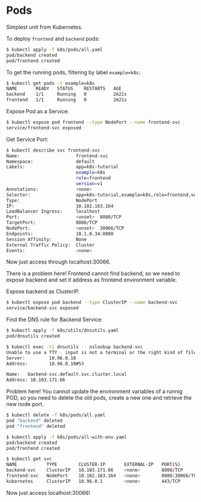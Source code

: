 # Pods

Simplest unit from Kubernetes.

To deploy `frontend` and `backend` pods:

```bash
$ kubectl apply -f k8s/pods/all.yaml
pod/backend created
pod/frontend created

```

To get the running pods, filtering by label `example=k8s`:

```bash
$ kubectl get pods -l example=k8s
NAME       READY   STATUS    RESTARTS   AGE
backend    1/1     Running   0          2m21s
frontend   1/1     Running   0          2m21s

```

Expose Pod as a Service:

```bash
$ kubectl expose pod frontend --type NodePort --name frontend-svc
service/frontend-svc exposed

```

Get Service Port:

```bash
$ kubectl describe svc frontend-svc
Name:                     frontend-svc
Namespace:                default
Labels:                   app=k8s-tutorial
                          example=k8s
                          role=frontend
                          version=v1
Annotations:              <none>
Selector:                 app=k8s-tutorial,example=k8s,role=frontend,version=v1
Type:                     NodePort
IP:                       10.102.163.164
LoadBalancer Ingress:     localhost
Port:                     <unset>  8080/TCP
TargetPort:               8080/TCP
NodePort:                 <unset>  30066/TCP
Endpoints:                10.1.0.34:8080
Session Affinity:         None
External Traffic Policy:  Cluster
Events:                   <none>

```

Now just access through localhost:30066.

There is a problem here! Frontend cannot find backend, so we need to expose backend and set it address as frontend environment variable.

Expose backend as ClusterIP.

```bash
$ kubectl expose pod backend --type ClusterIP --name backend-svc
service/backend-svc exposed

```

Find the DNS rule for Backend Service:

```bash
$ kubectl apply -f k8s/utils/dnsutils.yaml 
pod/dnsutils created

$ kubectl exec -ti dnsutils -- nslookup backend-svc
Unable to use a TTY - input is not a terminal or the right kind of file
Server:         10.96.0.10
Address:        10.96.0.10#53

Name:   backend-svc.default.svc.cluster.local
Address: 10.103.171.66


```

Problem here! You cannot update the environment variables of a runnig POD, so you need to delete the old pods, create a new one and retrieve the new node port.

```bash
$ kubectl delete -f k8s/pods/all.yaml 
pod "backend" deleted
pod "frontend" deleted

$ kubectl apply -f k8s/pods/all-with-env.yaml 
pod/backend created
pod/frontend created

$ kubectl get svc
NAME           TYPE        CLUSTER-IP       EXTERNAL-IP   PORT(S)          AGE
backend-svc    ClusterIP   10.103.171.66    <none>        8080/TCP         47m
frontend-svc   NodePort    10.102.163.164   <none>        8080:30066/TCP   60m
kubernetes     ClusterIP   10.96.0.1        <none>        443/TCP          5d7h

```

Now just access localhost:30066! 
